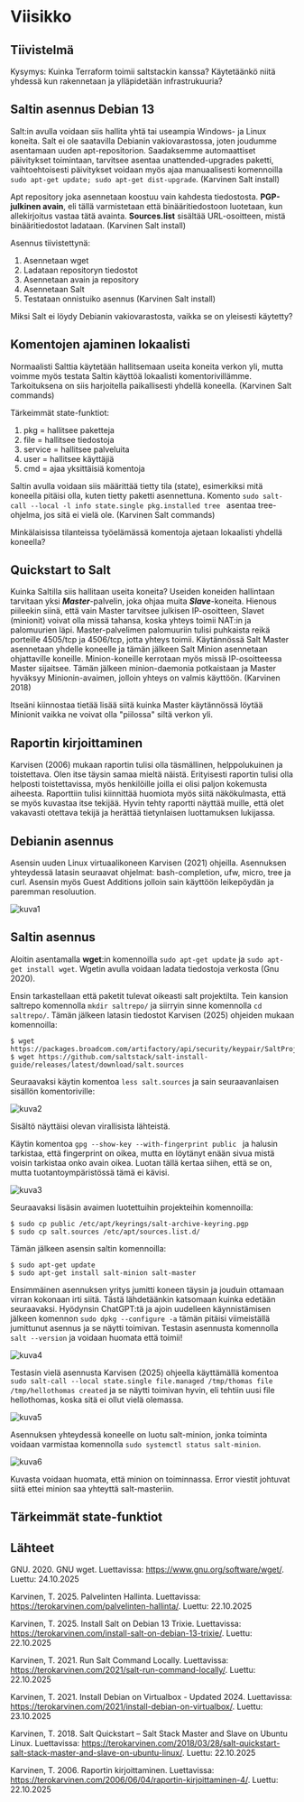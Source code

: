# Viisikko

## Tiivistelmä

Kysymys: Kuinka Terraform toimii saltstackin kanssa? Käytetäänkö niitä yhdessä kun rakennetaan ja ylläpidetään infrastrukuuria?
## Saltin asennus Debian 13

Salt:in avulla voidaan siis hallita yhtä tai useampia Windows- ja Linux koneita. Salt ei ole saatavilla Debianin vakiovarastossa, joten joudumme asentamaan uuden apt-repositorion. Saadaksemme automaattiset päivitykset toimintaan, tarvitsee asentaa unattended-upgrades paketti, vaihtoehtoisesti päivitykset voidaan myös ajaa manuaalisesti komennoilla `sudo apt-get update; sudo apt-get dist-upgrade`. (Karvinen Salt install)  

Apt repository joka asennetaan koostuu vain kahdesta tiedostosta. **PGP-julkinen avain**, eli tällä varmistetaan että binääritiedostoon luotetaan, kun allekirjoitus vastaa tätä avainta. **Sources.list** sisältää URL-osoitteen, mistä binääritiedostot ladataan. (Karvinen Salt install)  

Asennus tiivistettynä:  
1. Asennetaan wget
2. Ladataan repositoryn tiedostot
3. Asennetaan avain ja repository
4. Asennetaan Salt
5. Testataan onnistuiko asennus
(Karvinen Salt install)

Miksi Salt ei löydy Debianin vakiovarastosta, vaikka se on yleisesti käytetty?  

## Komentojen ajaminen lokaalisti

Normaalisti Salttia käytetään hallitsemaan useita koneita verkon yli, mutta voimme myös testata Saltin käyttöä lokaalisti komentorivillämme. Tarkoituksena on siis harjoitella paikallisesti yhdellä koneella. (Karvinen Salt commands)  

Tärkeimmät state-funktiot:
1. pkg = hallitsee paketteja
2. file = hallitsee tiedostoja
3. service = hallitsee palveluita
4. user = hallitsee käyttäjiä
5. cmd = ajaa yksittäisiä komentoja

Saltin avulla voidaan siis määrittää tietty tila (state), esimerkiksi mitä koneella pitäisi olla, kuten tietty paketti asennettuna. Komento `sudo salt-call --local -l info state.single pkg.installed tree
` asentaa tree-ohjelma, jos sitä ei vielä ole. (Karvinen Salt commands)  

Minkälaisissa tilanteissa työelämässä komentoja ajetaan lokaalisti yhdellä koneella?  

## Quickstart to Salt

Kuinka Saltilla siis hallitaan useita koneita? Useiden koneiden hallintaan tarvitaan yksi ***Master***-palvelin, joka ohjaa muita ***Slave***-koneita. Hienous piileekin siinä, että vain Master tarvitsee julkisen IP-osoitteen, Slavet (minionit) voivat olla missä tahansa, koska yhteys toimii NAT:in ja palomuurien läpi. Master-palvelimen palomuuriin tulisi puhkaista reikä porteille 4505/tcp ja 4506/tcp, jotta yhteys toimii. Käytännössä Salt Master asennetaan yhdelle koneelle ja tämän jälkeen Salt Minion asennetaan ohjattaville koneille. Minion-koneille kerrotaan myös missä IP-osoitteessa Master sijaitsee. Tämän jälkeen minion-daemonia potkaistaan ja Master hyväksyy Minionin-avaimen, jolloin yhteys on valmis käyttöön. (Karvinen 2018)  

Itseäni kiinnostaa tietää lisää siitä kuinka Master käytännössä löytää Minionit vaikka ne voivat olla "piilossa" siltä verkon yli.  

## Raportin kirjoittaminen

Karvisen (2006) mukaan raportin tulisi olla täsmällinen, helppolukuinen ja toistettava. Olen itse täysin samaa mieltä näistä. Erityisesti raportin tulisi olla helposti toistettavissa, myös henkilöille joilla ei olisi paljon kokemusta aiheesta. Raporttiin tulisi kiinnittää huomiota myös siitä näkökulmasta, että se myös kuvastaa itse tekijää. Hyvin tehty raportti näyttää muille, että olet vakavasti otettava tekijä ja herättää tietynlaisen luottamuksen lukijassa.  

## Debianin asennus

Asensin uuden Linux virtuaalikoneen Karvisen (2021) ohjeilla. Asennuksen yhteydessä latasin seuraavat ohjelmat: bash-completion, ufw, micro, tree ja curl. Asensin myös Guest Additions jolloin sain käyttöön leikepöydän ja paremman resoluution.  

![kuva1](./Pictures/kuva1.png)  

## Saltin asennus

Aloitin asentamalla **wget**:in komennoilla `sudo apt-get update` ja `sudo apt-get install wget`. Wgetin avulla voidaan ladata tiedostoja verkosta (Gnu 2020).  

Ensin tarkastellaan että paketit tulevat oikeasti salt projektilta. Tein kansion saltrepo komennolla `mkdir saltrepo/` ja siirryin sinne komennolla `cd saltrepo/`. Tämän jälkeen latasin tiedostot Karvisen (2025) ohjeiden mukaan komennoilla:  
```
$ wget https://packages.broadcom.com/artifactory/api/security/keypair/SaltProjectKey/public
$ wget https://github.com/saltstack/salt-install-guide/releases/latest/download/salt.sources
```

Seuraavaksi käytin komentoa `less salt.sources` ja sain seuraavanlaisen sisällön komentoriville:  

![kuva2](./Pictures/kuva2.png)  

Sisältö näyttäisi olevan virallisista lähteistä.  

Käytin komentoa `gpg --show-key --with-fingerprint public ` ja halusin tarkistaa, että fingerprint on oikea, mutta en löytänyt enään sivua mistä voisin tarkistaa onko avain oikea. Luotan tällä kertaa siihen, että se on, mutta tuotantoympäristössä tämä ei kävisi.  

![kuva3](./Pictures/kuva3.png)  

Seuraavaksi lisäsin avaimen luotettuihin projekteihin komennoilla:  
```
$ sudo cp public /etc/apt/keyrings/salt-archive-keyring.pgp
$ sudo cp salt.sources /etc/apt/sources.list.d/
```
Tämän jälkeen asensin saltin komennoilla:  
```
$ sudo apt-get update
$ sudo apt-get install salt-minion salt-master
```
Ensimmäinen asennuksen yritys jumitti koneen täysin ja jouduin ottamaan virran kokonaan irti siitä. Tästä lähdetäänkin katsomaan kuinka edetään seuraavaksi. Hyödynsin ChatGPT:tä ja ajoin uudelleen käynnistämisen jälkeen komennon `sudo dpkg --configure -a` tämän pitäisi viimeiställä jumittunut asennus ja se näytti toimivan. Testasin asennusta komennolla `salt --version` ja voidaan huomata että toimii!  

![kuva4](./Pictures/kuva4.png)  

Testasin vielä asennusta Karvisen (2025) ohjeella käyttämällä komentoa `sudo salt-call --local state.single file.managed /tmp/thomas
	file /tmp/hellothomas created` ja se näytti toimivan hyvin, eli tehtiin uusi file hellothomas, koska sitä ei ollut vielä olemassa.  

![kuva5](./Pictures/kuva5.png) 

Asennuksen yhteydessä koneelle on luotu salt-minion, jonka toiminta voidaan varmistaa komennolla `sudo systemctl status salt-minion`.  

![kuva6](./Pictures/kuva6.png)  

Kuvasta voidaan huomata, että minion on toiminnassa. Error viestit johtuvat siitä ettei minion saa yhteyttä salt-masteriin.  

## Tärkeimmät state-funktiot









## Lähteet
GNU. 2020. GNU wget. Luettavissa: https://www.gnu.org/software/wget/. Luettu: 24.10.2025  

Karvinen, T. 2025. Palvelinten Hallinta. Luettavissa: https://terokarvinen.com/palvelinten-hallinta/. Luettu: 22.10.2025  

Karvinen, T. 2025. Install Salt on Debian 13 Trixie. Luettavissa: https://terokarvinen.com/install-salt-on-debian-13-trixie/. Luettu: 22.10.2025  

Karvinen, T. 2021. Run Salt Command Locally. Luettavissa: https://terokarvinen.com/2021/salt-run-command-locally/. Luettu: 22.10.2025  

Karvinen, T. 2021. Install Debian on Virtualbox - Updated 2024. Luettavissa: https://terokarvinen.com/2021/install-debian-on-virtualbox/. Luettu: 23.10.2025  

Karvinen, T. 2018. Salt Quickstart – Salt Stack Master and Slave on Ubuntu Linux. Luettavissa: https://terokarvinen.com/2018/03/28/salt-quickstart-salt-stack-master-and-slave-on-ubuntu-linux/. Luettu: 22.10.2025  

Karvinen, T. 2006. Raportin kirjoittaminen. Luettavissa: https://terokarvinen.com/2006/06/04/raportin-kirjoittaminen-4/. Luettu: 22.10.2025  


